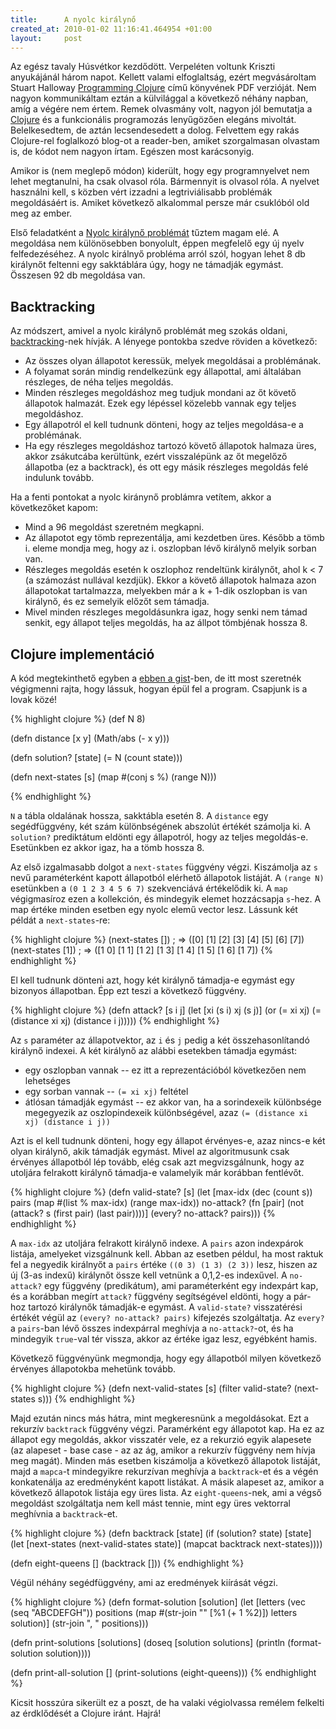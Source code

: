 ```yaml
--- 
title:      A nyolc királynő
created_at: 2010-01-02 11:16:41.464954 +01:00
layout:     post
--- 
```

Az egész tavaly Húsvétkor kezdődött. Verpeléten voltunk Kriszti
anyukájánál három napot. Kellett valami elfoglaltság, ezért megvásároltam
Stuart Halloway [Programming Clojure](http://pragprog.com/titles/shcloj/programming-clojure) című
könyvének PDF verzióját. Nem nagyon kommunikáltam eztán a külvilággal a következő
néhány napban, amíg a végére nem értem. Remek olvasmány volt, nagyon
jól bemutatja a [Clojure](http://clojure.org) és a funkcionális
programozás lenyűgözően elegáns mivoltát. Belelkesedtem, de aztán
lecsendesedett a dolog. Felvettem egy rakás Clojure-rel foglalkozó
blog-ot a reader-ben, amiket szorgalmasan olvastam is, de kódot nem
nagyon írtam. Egészen most karácsonyig.

Amikor is (nem meglepő módon) kiderült, hogy egy programnyelvet nem lehet
megtanulni, ha csak olvasol róla. Bármennyit is olvasol róla. A
nyelvet használni kell, s közben vért izzadni a legtriviálisabb
problémák megoldásáért is. Amiket következő alkalommal persze már
csuklóból old meg az ember.

Első feladatként a [Nyolc királynő
problémát](http://en.wikipedia.org/wiki/Eight_queens_puzzle) tűztem
magam elé. A megoldása nem különösebben bonyolult, éppen megfelelő egy
új nyelv felfedezéséhez. A nyolc királnyő probléma arról szól, hogyan lehet 8 db királynőt
feltenni egy sakktáblára úgy, hogy ne támadják egymást. Összesen 92 db
megoldása van.

Backtracking
------------

Az módszert, amivel a nyolc királynő problémát meg szokás oldani,
[backtracking](http://en.wikipedia.org/wiki/Backtracking)-nek
hívják. A lényege pontokba szedve röviden a következő:

* Az összes olyan állapotot keressük, melyek megoldásai a  problémának.
* A folyamat során mindig rendelkezünk egy állapottal, ami általában részleges, de néha teljes megoldás.
* Minden részleges megoldáshoz meg tudjuk mondani az őt követő állapotok halmazát. Ezek egy lépéssel közelebb vannak egy teljes megoldáshoz.
* Egy állapotról el kell tudnunk dönteni, hogy az teljes megoldása-e a problémának.
* Ha egy részleges megoldáshoz tartozó követő állapotok halmaza üres, akkor zsákutcába kerültünk, ezért visszalépünk az őt megelőző állapotba
  (ez a backtrack), és ott egy másik részleges megoldás felé indulunk tovább.

Ha a fenti pontokat a nyolc kiránynő problámra vetítem, akkor a következőket kapom:

* Mind a 96 megoldást szeretném megkapni.
* Az állapotot egy tömb reprezentálja, ami kezdetben üres. Később a tömb i. eleme mondja meg, hogy az i. oszlopban lévő királynő melyik sorban van.
* Részleges megoldás esetén k oszlophoz rendeltünk királynőt, ahol k < 7 (a számozást nullával kezdjük). Ekkor a követő állapotok halmaza azon állapotokat
  tartalmazza, melyekben már a k + 1-dik oszlopban is van királynő, és ez semelyik előzőt sem támadja.
* Mivel minden részleges megoldásunkra igaz, hogy senki nem támad senkit, egy állapot teljes megoldás, ha az állpot tömbjénak hossza 8.

Clojure implementáció
---------------------

A kód megtekinthető egyben a [ebben a gist](http://gist.github.com/267522)-ben, de itt most
szeretnék végigmenni rajta, hogy lássuk, hogyan épül fel a program. Csapjunk is a lovak közé!

{% highlight clojure %}
(def N 8)

(defn distance [x y] (Math/abs (- x y)))

(defn solution? [state]
  (= N (count state)))

(defn next-states [s]
  (map #(conj s %) (range N)))

{% endhighlight %}

`N` a tábla oldalának hossza, sakktábla esetén 8. A `distance` egy
segédfüggvény, két szám különbségének abszolút értékét számolja ki. A
`solution?` prediktátum eldönti egy állapotról, hogy az teljes
megoldás-e. Esetünkben ez akkor igaz, ha a tömb hossza 8. 

Az első izgalmasabb dolgot a `next-states` függvény végzi. Kiszámolja az
`s` nevű paraméterként kapott állapotból elérhető állapotok listáját. A `(range N)`
esetünkben a `(0 1 2 3 4 5 6 7)` szekvenciává értékelődik ki. A `map`
végigmasíroz ezen a kollekción, és mindegyik elemet hozzácsapja
`s`-hez. A map értéke minden esetben egy nyolc elemű vector lesz. 
Lássunk két példát a `next-states`-re:

{% highlight clojure %}
(next-states [])  ; => ([0] [1] [2] [3] [4] [5] [6] [7])
(next-states [1]) ; => ([1 0] [1 1] [1 2] [1 3] [1 4] [1 5] [1 6] [1 7])
{% endhighlight %}

El kell tudnunk dönteni azt, hogy két királynő támadja-e egymást egy
bizonyos állapotban. Épp ezt teszi a következő függvény. 

{% highlight clojure %}
(defn attack? [s i j]
  (let [xi (s i)
        xj (s j)]
    (or (= xi xj)
        (= (distance xi xj) (distance i j)))))
{% endhighlight %}

Az `s` paraméter az állapotvektor, az `i` és `j` pedig a két
összehasonlítandó királynő indexei. A két királynő az
alábbi esetekben támadja egymást:

* egy oszlopban vannak -- ez itt a reprezentációból következően nem lehetséges
* egy sorban vannak -- `(= xi xj)` feltétel
* átlósan támadják egymást -- ez akkor van, ha a sorindexeik
  különbsége megegyezik az oszlopindexeik különbségével, azaz `(= (distance xi xj) (distance i j))`

Azt is el kell tudnunk dönteni, hogy egy állapot érvényes-e, azaz
nincs-e két olyan királynő, akik támadják egymást. Mivel az
algoritmusunk csak érvényes állapotból lép tovább, elég csak azt
megvizsgálnunk, hogy az utoljára felrakott királynő támadja-e
valamelyik már korábban fentlévőt.

{% highlight clojure %}
(defn valid-state? [s]
  (let [max-idx (dec (count s))
        pairs (map #(list % max-idx) (range max-idx))
        no-attack? (fn [pair]
                     (not (attack? s (first pair) (last pair))))]
    (every? no-attack? pairs)))
{% endhighlight %}

A `max-idx` az utoljára felrakott királynő indexe. A `pairs` azon indexpárok
listája, amelyeket vizsgálnunk kell. Abban az esetben példul, ha most
raktuk fel a negyedik királnyőt a `pairs` értéke `((0 3) (1 3) (2 3))`
lesz, hiszen az új (3-as indexű) királynőt össze kell vetnünk a
0,1,2-es indexűvel. A `no-attack?` egy függvény (predikátum), ami paraméterként egy
indexpárt kap, és a korábban megírt `attack?` függvény segítségével
eldönti, hogy a pár-hoz tartozó királynők támadják-e egymást. A
`valid-state?` visszatérési értékét végül az `(every? no-attack? pairs)`
kifejezés szolgáltatja. Az `every?` a `pairs`-ban lévő összes
indexpárral meghívja a `no-attack?`-ot, és ha mindegyik `true`-val tér vissza, akkor az értéke
igaz lesz, egyébként hamis.

Következő függvényünk megmondja, hogy egy állapotból milyen következő
érvényes állapotokba mehetünk tovább.

{% highlight clojure %}
(defn next-valid-states [s]
  (filter valid-state? (next-states s)))
{% endhighlight %}

Majd ezután nincs más hátra, mint megkeresnünk a megoldásokat. Ezt a
rekurzív `backtrack` függvény végzi. Paramérként egy állapotot kap. Ha
ez az állapot egy megoldás, akkor visszatér vele, ez a rekurzió egyik
alapesete (az alapeset - base case - az az ág, amikor a rekurzív függvény nem
hívja meg magát). Minden más esetben kiszámolja a következő állapotok listáját,
majd a `mapca`-t mindegyikre rekurzívan meghívja a `backtrack`-et és a
végén konkatenálja az eredményként kapott listákat. A másik alapeset
az, amikor a következő állapotok listája egy üres lista. Az
`eight-queens`-nek, ami a végső megoldást szolgáltatja nem kell mást
tennie, mint egy üres vektorral meghívnia a `backtrack`-et.

{% highlight clojure %}
(defn backtrack [state]
  (if (solution? state)
    [state]
    (let [next-states (next-valid-states state)]
      (mapcat backtrack next-states))))

(defn eight-queens [] (backtrack []))
{% endhighlight %}

Végül néhány segédfüggvény, ami az eredmények kiírását végzi.

{% highlight clojure %}
(defn format-solution [solution]
  (let [letters (vec (seq "ABCDEFGH"))
        positions (map #(str-join "" [%1 (+ 1 %2)]) letters solution)]
    (str-join ", " positions)))

(defn print-solutions [solutions]
  (doseq [solution solutions]
    (println (format-solution solution))))

(defn print-all-solution []
  (print-solutions (eight-queens)))
{% endhighlight %}

Kicsit hosszúra sikerült ez a poszt, de ha valaki végiolvassa remélem
felkelti az érdklődését a Clojure iránt. Hajrá!
